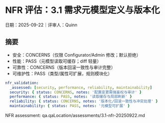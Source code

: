 # NFR 评估：3.1 需求元模型定义与版本化

日期：2025-09-22｜评审人：Quinn

## 摘要

- 安全：CONCERNS（仅限 Configurator/Admin 修改；默认拒绝）
- 性能：PASS（元模型读取可缓存；diff 轻量）
- 可靠性：CONCERNS（版本回滚一致性与审计完整）
- 可维护性：PASS（类型/属性可扩展，规则模块化）

```yaml
nfr_validation:
  _assessed: [security, performance, reliability, maintainability]
  security: { status: CONCERNS, notes: '配置变更需强鉴权与审计' }
  performance: { status: PASS, notes: '读取缓存与局部刷新' }
  reliability: { status: CONCERNS, notes: '版本化/回滚一致性与冲突处理' }
  maintainability: { status: PASS, notes: '元模型可扩展' }
```

NFR assessment: qa.qaLocation/assessments/3.1-nfr-20250922.md

